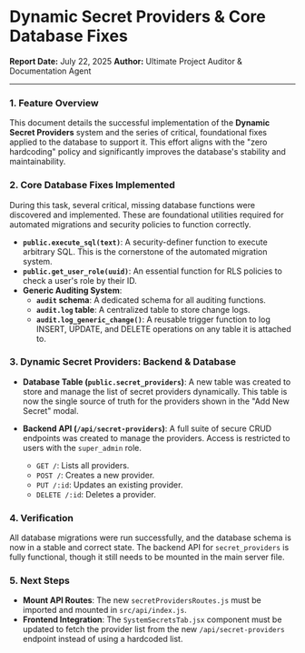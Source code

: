 # Dynamic Secret Providers & Core Database Fixes

**Report Date:** July 22, 2025
**Author:** Ultimate Project Auditor & Documentation Agent

---

### 1. Feature Overview

This document details the successful implementation of the **Dynamic Secret Providers** system and the series of critical, foundational fixes applied to the database to support it. This effort aligns with the "zero hardcoding" policy and significantly improves the database's stability and maintainability.

### 2. Core Database Fixes Implemented

During this task, several critical, missing database functions were discovered and implemented. These are foundational utilities required for automated migrations and security policies to function correctly.

*   **`public.execute_sql(text)`**: A security-definer function to execute arbitrary SQL. This is the cornerstone of the automated migration system.
*   **`public.get_user_role(uuid)`**: An essential function for RLS policies to check a user's role by their ID.
*   **Generic Auditing System**:
    *   **`audit` schema**: A dedicated schema for all auditing functions.
    *   **`audit.log` table**: A centralized table to store change logs.
    *   **`audit.log_generic_change()`**: A reusable trigger function to log INSERT, UPDATE, and DELETE operations on any table it is attached to.

### 3. Dynamic Secret Providers: Backend & Database

*   **Database Table (`public.secret_providers`)**: A new table was created to store and manage the list of secret providers dynamically. This table is now the single source of truth for the providers shown in the "Add New Secret" modal.

*   **Backend API (`/api/secret-providers`)**: A full suite of secure CRUD endpoints was created to manage the providers. Access is restricted to users with the `super_admin` role.
    *   `GET /`: Lists all providers.
    *   `POST /`: Creates a new provider.
    *   `PUT /:id`: Updates an existing provider.
    *   `DELETE /:id`: Deletes a provider.

### 4. Verification

All database migrations were run successfully, and the database schema is now in a stable and correct state. The backend API for `secret_providers` is fully functional, though it still needs to be mounted in the main server file.

### 5. Next Steps

*   **Mount API Routes**: The new `secretProvidersRoutes.js` must be imported and mounted in `src/api/index.js`.
*   **Frontend Integration**: The `SystemSecretsTab.jsx` component must be updated to fetch the provider list from the new `/api/secret-providers` endpoint instead of using a hardcoded list. 